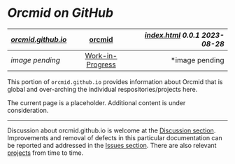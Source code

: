 <!-- index.md 0.0.1                 UTF-8                          2023-08-28
     ----1----|----2----|----3----|----4----|----5----|----6----|----7----|--*

                       ALL ABOUT ORCMID ON GITHUB
     -->

# ***Orcmid on GitHub***

| ***[orcmid.github.io](../)*** | [orcmid](.) | ***[index.html](index.html) 0.0.1 2023-08-28*** |
| :--                |       :--:         | --: |
| *image pending* | [Work-in-Progress](orcmid.txt) | *image pending |

This portion of `orcmid.github.io` provides information about Orcmid that is
global and over-arching the individual respositories/projects here.

The current page is a placeholder.  Additional content is under consideration.

----

Discussion about orcmid.github.io is welcome at the
[Discussion section](https://github.com/orcmid/orcmid.github.io/discussions).
Improvements and removal of defects in this particular documentation can be
reported and addressed in the
[Issues section](https://github.com/orcmid/orcmid.github.io/issues).  There
are also relevant
[projects](https://github.com/orcmid/orcmid.github.io/projects?type=classic)
from time to time.

<!-- ----1----|----2----|----3----|----4----|----5----|----6----|----7----|--*

     0.0.1 2023-08-28T16:53Z corrected title
     0.0.0 2023-08-18T02:48Z placeholder

           *** end of orcmid.github.io/orcmid/index.md ***
     -->
